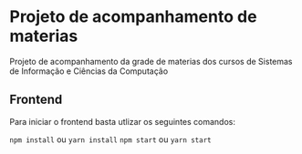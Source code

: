 # Projeto de acompanhamento de materias

Projeto de acompanhamento da grade de materias dos cursos de Sistemas de Informação e Ciências da Computação

## Frontend

Para iniciar o frontend basta utlizar os seguintes comandos:

`npm install` ou `yarn install`
`npm start` ou `yarn start`